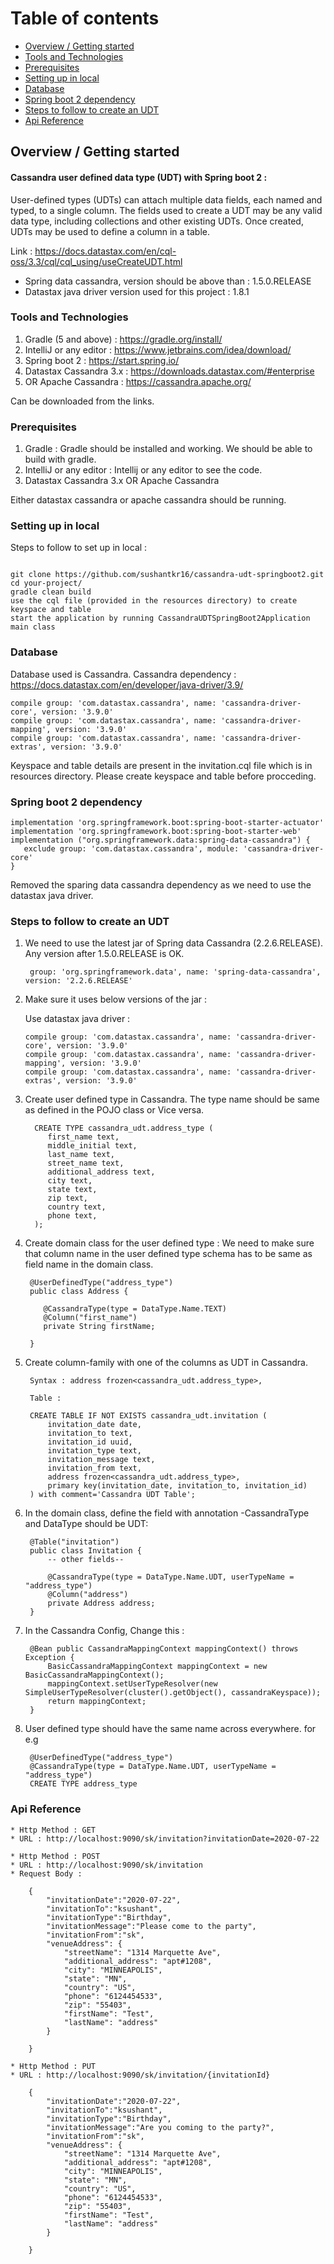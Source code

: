 
  # Table of contents
  * [Overview / Getting started](#overview--getting-started)
  * [Tools and Technologies](#tools-and-technologies)
  * [Prerequisites](#prerequisites)
  * [Setting up in local](#setting-up-in-local)
  * [Database](#database)
  * [Spring boot 2 dependency](#spring-boot-2-dependency)
  * [Steps to follow to create an UDT](#steps-to-follow-to-create-an-udt)
  * [Api Reference](#api-reference)
  
  
  ## Overview / Getting started
  
  #### Cassandra user defined data type (UDT) with Spring boot 2 : 
  
  User-defined types (UDTs) can attach multiple data fields, each named and typed, to a single column. 
  The fields used to create a UDT may be any valid data type, including collections and other existing UDTs. 
  Once created, UDTs may be used to define a column in a table.
  
  Link : https://docs.datastax.com/en/cql-oss/3.3/cql/cql_using/useCreateUDT.html
   
   * Spring data cassandra, version should be above than : 1.5.0.RELEASE
   * Datastax java driver version used for this project : 1.8.1
  
  ### Tools and Technologies 
  
   1. Gradle (5 and above) : https://gradle.org/install/
   2. IntelliJ or any editor : https://www.jetbrains.com/idea/download/
   3. Spring boot 2 : https://start.spring.io/
   4. Datastax Cassandra 3.x : https://downloads.datastax.com/#enterprise
   5. OR Apache Cassandra : https://cassandra.apache.org/
  
  Can be downloaded from the links.
  
  ### Prerequisites
  
  1. Gradle : Gradle should be installed and working. We should be able to build with gradle.
  2. IntelliJ or any editor : Intellij or any editor to see the code.
  3. Datastax Cassandra 3.x OR Apache Cassandra
  
  Either datastax  cassandra or apache cassandra should be running.
  
  ### Setting up in local
  
  Steps to follow to set up in local :
  
  ```shell
  
  git clone https://github.com/sushantkr16/cassandra-udt-springboot2.git
  cd your-project/
  gradle clean build
  use the cql file (provided in the resources directory) to create keyspace and table
  start the application by running CassandraUDTSpringBoot2Application main class
  
  ```
  ### Database
  
  Database used is Cassandra. Cassandra dependency : https://docs.datastax.com/en/developer/java-driver/3.9/
  
  ```shell
  compile group: 'com.datastax.cassandra', name: 'cassandra-driver-core', version: '3.9.0'
  compile group: 'com.datastax.cassandra', name: 'cassandra-driver-mapping', version: '3.9.0'
  compile group: 'com.datastax.cassandra', name: 'cassandra-driver-extras', version: '3.9.0'
   ```
 Keyspace and table details are present in the invitation.cql file which is in resources directory. Please create keyspace and table before procceding.
 
 ### Spring boot 2 dependency
 
 ```shell
 implementation 'org.springframework.boot:spring-boot-starter-actuator'
 implementation 'org.springframework.boot:spring-boot-starter-web'
 implementation ("org.springframework.data:spring-data-cassandra") {
 	exclude group: 'com.datastax.cassandra', module: 'cassandra-driver-core'
 }
 ```
 Removed the sparing data cassandra dependency as we need to use the datastax java driver.
 
 ### Steps to follow to create an UDT

1. We need to use the latest jar of Spring data Cassandra (2.2.6.RELEASE). Any version after 1.5.0.RELEASE is OK.

        group: 'org.springframework.data', name: 'spring-data-cassandra', version: '2.2.6.RELEASE'

2. Make sure it uses below versions of the jar :

   Use datastax java driver : 
   
       compile group: 'com.datastax.cassandra', name: 'cassandra-driver-core', version: '3.9.0'
       compile group: 'com.datastax.cassandra', name: 'cassandra-driver-mapping', version: '3.9.0'
       compile group: 'com.datastax.cassandra', name: 'cassandra-driver-extras', version: '3.9.0' 
   
3. Create user defined type in Cassandra. The type name should be same as defined in the POJO class or Vice versa. 
   
         CREATE TYPE cassandra_udt.address_type (
            first_name text,
            middle_initial text,
            last_name text,
            street_name text,
            additional_address text,
            city text,
            state text,
            zip text,
            country text,
            phone text,
         );

4. Create domain class for the user defined type : We need to make sure that column name in the user defined type 
   schema has to be same as field name in the domain class.

        @UserDefinedType("address_type")
        public class Address {
        
           @CassandraType(type = DataType.Name.TEXT)
           @Column("first_name")
           private String firstName;
           
        }   
    
5. Create column-family with one of the columns as UDT in Cassandra. 

        Syntax : address frozen<cassandra_udt.address_type>,

        Table :
        
        CREATE TABLE IF NOT EXISTS cassandra_udt.invitation (
            invitation_date date,
            invitation_to text,
            invitation_id uuid,
            invitation_type text,
            invitation_message text,
            invitation_from text,
            address frozen<cassandra_udt.address_type>,
            primary key(invitation_date, invitation_to, invitation_id)
        ) with comment='Cassandra UDT Table';

5. In the domain class, define the field with annotation -CassandraType and DataType should be UDT:

        @Table("invitation") 
        public class Invitation { 
            -- other fields-- 
            
            @CassandraType(type = DataType.Name.UDT, userTypeName = "address_type")
            @Column("address")
            private Address address; 
        }

7. In the Cassandra Config, Change this :

        @Bean public CassandraMappingContext mappingContext() throws Exception { 
            BasicCassandraMappingContext mappingContext = new BasicCassandraMappingContext(); 
            mappingContext.setUserTypeResolver(new SimpleUserTypeResolver(cluster().getObject(), cassandraKeyspace)); 
            return mappingContext; 
        }

8. User defined type should have the same name across everywhere. for e.g

        @UserDefinedType("address_type")
        @CassandraType(type = DataType.Name.UDT, userTypeName = "address_type")
        CREATE TYPE address_type
  
  ### Api Reference
  
    * Http Method : GET
    * URL : http://localhost:9090/sk/invitation?invitationDate=2020-07-22

    * Http Method : POST
    * URL : http://localhost:9090/sk/invitation
    * Request Body :

        {
            "invitationDate":"2020-07-22",
            "invitationTo":"ksushant",
            "invitationType":"Birthday",
            "invitationMessage":"Please come to the party",
            "invitationFrom":"sk",
            "venueAddress": {
                "streetName": "1314 Marquette Ave",
                "additional_address": "apt#1208",
                "city": "MINNEAPOLIS",
                "state": "MN",
                "country": "US",
                "phone": "6124454533",
                "zip": "55403",
                "firstName": "Test",
                "lastName": "address"
            }
        
        }

    * Http Method : PUT
    * URL : http://localhost:9090/sk/invitation/{invitationId}

        {
            "invitationDate":"2020-07-22",
            "invitationTo":"ksushant",
            "invitationType":"Birthday",
            "invitationMessage":"Are you coming to the party?",
            "invitationFrom":"sk",
            "venueAddress": {
                "streetName": "1314 Marquette Ave",
                "additional_address": "apt#1208",
                "city": "MINNEAPOLIS",
                "state": "MN",
                "country": "US",
                "phone": "6124454533",
                "zip": "55403",
                "firstName": "Test",
                "lastName": "address"
            }
        
        }